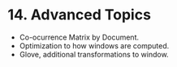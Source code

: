 # 14. Advanced Topics

* Co-ocurrence Matrix by Document.
* Optimization to how windows are computed.
* Glove, additional transformations to window.

